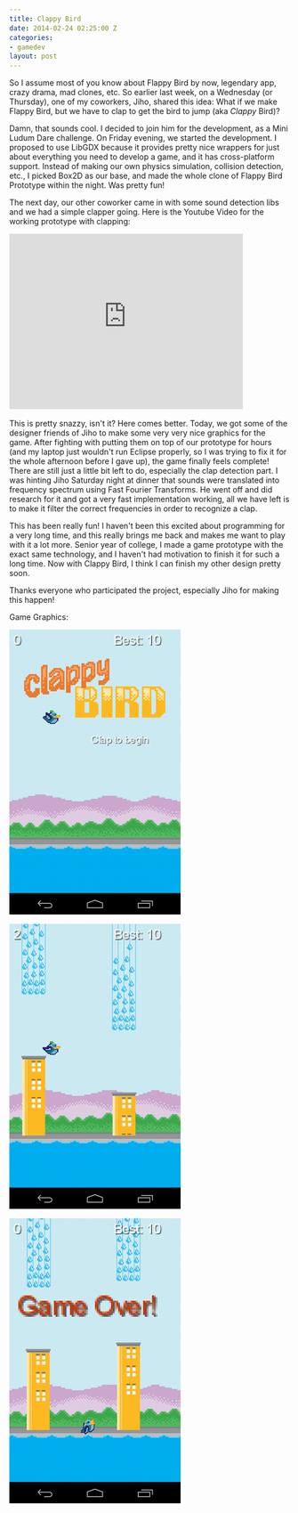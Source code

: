 ```yaml
---
title: Clappy Bird
date: 2014-02-24 02:25:00 Z
categories:
- gamedev
layout: post
---
```


So I assume most of you know about Flappy Bird by now, legendary app, crazy drama, mad clones, etc.  So earlier last week, on a Wednesday (or Thursday), one of my coworkers, Jiho, shared this idea: What if we make Flappy Bird, but we have to clap to get the bird to jump (aka *Clappy* Bird)?

Damn, that sounds cool. I decided to join him for the development, as a Mini Ludum Dare challenge. On Friday evening, we started the development. I proposed to use LibGDX because it provides pretty nice wrappers for just about everything you need to develop a game, and it has cross-platform support. Instead of making our own physics simulation, collision detection, etc., I picked Box2D as our base, and made the whole clone of Flappy Bird Prototype within the night. Was pretty fun!

The next day, our other coworker came in with some sound detection libs and we had a simple clapper going. Here is the Youtube Video for the working prototype with clapping:

<iframe width="420" height="315" src="http://www.youtube.com/embed/YGxukILh1xQ" frameborder="0" allowfullscreen></iframe>

This is pretty snazzy, isn't it? Here comes better. Today, we got some of the designer friends of Jiho to make some very very nice graphics for the game. After fighting with putting them on top of our prototype for hours (and my laptop just wouldn't run Eclipse properly, so I was trying to fix it for the whole afternoon before I gave up), the game finally feels complete! There are still just a little bit left to do, especially the clap detection part. I was hinting Jiho Saturday night at dinner that sounds were translated into frequency spectrum using Fast Fourier Transforms. He went off and did research for it and got a very fast implementation working, all we have left is to make it filter the correct frequencies in order to recognize a clap.

This has been really fun! I haven't been this excited about programming for a very long time, and this really brings me back and makes me want to play with it a lot more. Senior year of college, I made a game prototype with the exact same technology, and I haven't had motivation to finish it for such a long time. Now with Clappy Bird, I think I can finish my other design pretty soon.

Thanks everyone who participated the project, especially Jiho for making this happen!

Game Graphics:

![Screenshot 0](/img/clb-screenshot-0.png)

![Screenshot 1](/img/clb-screenshot-1.png)

![Screenshot 2](/img/clb-screenshot-2.png)
